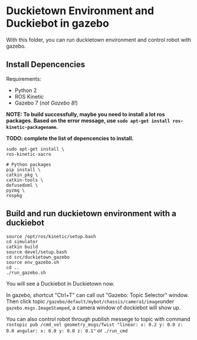 # Duckietown Environment and Duckiebot in gazebo

With this folder, you can run duckietown environment and control robot with gazebo.

## Install Depencencies

Requirements:
- Python 2
- ROS Kinetic
- Gazebo 7 (*not Gazebo 8!*)

**NOTE:  To build successfully, maybe you need to install a lot ros packages. Based on the error message, use ```sudo apt-get install ros-kinetic-packagename```.**

**TODO: complete the list of depencencies to install.**

```
sudo apt-get install \
ros-kinetic-xacro

# Python packages
pip install \
catkin_pkg \
catkin-tools \
defusedxml \
pyzmq \
rospkg
```

## Build and run duckietown environment with a duckiebot

```
source /opt/ros/kinetic/setup.bash
cd simulator
catkin build
source devel/setup.bash
cd src/duckietown_gazebo
source env_gazebo.sh
cd ..
./run_gazebo.sh
```
You will see a Duckiebot in Duckietown now.

In gazebo, shortcut "Ctrl+T" can call out "Gazebo: Topic Selector" window. Then click topic ```/gazebo/default/mybot/chassis/camera1/image```under ```gazebo.msgs.ImageStamped```, a camera window of dockiebot will show up.

You can also control robot through publish messege to topic with command ```rostopic pub /cmd_vel geometry_msgs/Twist "linear:
  x: 0.2
  y: 0.0
  z: 0.0
angular:
  x: 0.0
  y: 0.0
  z: 0.1"``` or ```./run_cmd```




